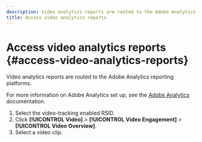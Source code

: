 ```yaml
---
description: Video analytics reports are routed to the Adobe Analytics reporting platforms.
title: Access video analytics reports
---
```


# Access video analytics reports {#access-video-analytics-reports}

Video analytics reports are routed to the Adobe Analytics reporting platforms.

 For more information on Adobe Analytics set up, see the [Adobe Analytics](https://microsite.omniture.com/t2/help/en_US/reference/) documentation. 
1. Select the video-tracking enabled RSID.
1. Click **[!UICONTROL Video]** > **[!UICONTROL Video Engagement]** > **[!UICONTROL Video Overview]**.
1. Select a video clip.
